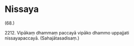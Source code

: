 

# Nissaya






(68.)

2212\. Vipākaṃ dhammaṃ paccayā vipāko dhammo uppajjati nissayapaccayā. (Sahajātasadisaṃ.)



